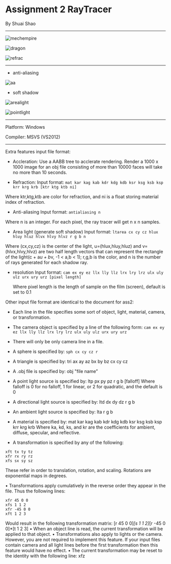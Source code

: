 Assignment 2 RayTracer
=================================

By Shuai Shao

-----------------------------------
![mechempire](img/mechempire.png)

![dragon](img/dragon.png)

![refrac](img/teapot_refrac.png)

-------------------------------
* anti-aliasing

![aa](img/anti_aliasing_contrast.png)

* soft shadow

![arealight](img/arealight.png)

![pointlight](img/pointlight.png)

---------------------------------


Platform: Windows

Compiler: MSVS (VS2012)


---------------------------------

Extra features input file format:

* Accleration:
Use a AABB tree to acclerate rendering.
Render a 1000 x 1000 image for an obj file consisting of more than 10000 faces will take no more than 10 seconds.


* Refraction:
Input format:
`mat kar kag kab kdr kdg kdb ksr ksg ksb ksp krr krg krb [ktr ktg ktb ni]`

Where ktr,ktg,ktb are color for refraction, and ni is a float storing material index of refraction.


* Anti-aliasing
Input format:
`antialiasing n`

Where n is an integer. For each pixel, the ray tracer will get n x n samples.


* Area light (generate soft shadow)
	Input format:
	`ltarea cx cy cz hlux hluy hluz hlvx hlvy hlvz r g b n`

Where (cx,cy,cz) is the center of the light, u=(hlux,hluy,hluz) and v=(hlvx,hlvy,hlvz) are two half length vectors that can represent the rectangle of the light(c + a*u + b*v, -1 < a,b < 1); r,g,b is the color, and n is the number of rays generated for each shadow ray.


* resolution
	Input format:
	`cam ex ey ez llx lly llz lrx lry lrz ulx uly ulz urx ury urz [pixel length]`

	Where pixel length is the length of sample on the film (screen), default is set to 0.1

Other input file format are identical to the document for ass2:

* Each line in the file specifies some sort of object, light, material, camera, or transformation.

* The camera object is specified by a line of the following form:
`cam ex ey ez llx lly llz lrx lry lrz ulx uly ulz urx ury urz`

* There will only be only camera line in a file.

* A sphere is specified by:
`sph cx cy cz r`

* A triangle is specified by:
tri ax ay az bx by bz cx cy cz

* A .obj file is specified by:
obj "file name”

* A point light source is specified by:
ltp px py pz r g b [falloff]
Where falloff is 0 for no falloff, 1 for linear, or 2 for quadratic, and the default is 0

* A directional light source is specified by:
ltd dx dy dz r g b

* An ambient light source is specified by:
lta r g b

* A material is specified by:
mat kar kag kab kdr kdg kdb ksr ksg ksb ksp krr krg krb
Where ka, kd, ks, and kr are the coefficients for ambient, diffuse, specular, and reflective.

* A transformation is specified by any of the following:
```
xft tx ty tz
xfr rx ry rz
xfs sx sy sz
```

These refer in order to translation, rotation, and scaling. Rotations are exponential maps in degrees.

• Transformations apply cumulatively in the reverse order they appear in the file.
Thus the following lines:
```
xfr 45 0 0
xfs 1 1 2
xfr -45 0 0
xft 1 2 3
```
Would result in the following transformation matrix:
[r 45 0 0]*[s 1 1 2]*[r -45 0 0]*[t 1 2 3]
• When an object line is read, the current transformation will be applied to that object.
• Transformations also apply to lights or the camera. However, you are not required to implement
this feature. If your input files contain camera and all light lines before the first transformation
then this feature would have no effect.
• The current transformation may be reset to the identity with the following line:
xfz